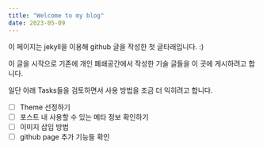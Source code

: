 ```yaml
---
title: "Welcome to my blog"
date: 2023-05-09
---
```


이 페이지는 jekyll을 이용해 github 글을 작성한 첫 글타래입니다. :) 

이 글을 시작으로 기존에 개인 폐쇄공간에서 작성한 기술 글들을 이 곳에 게시하려고 합니다. 

일단 아래 Tasks들을 검토하면서 사용 방법을 조금 더 익히려고 합니다. 

- [ ] Theme 선정하기
- [ ] 포스트 내 사용할 수 있는 메타 정보 확인하기
- [ ] 이미지 삽입 방법 
- [ ] github page 추가 기능들 확인
